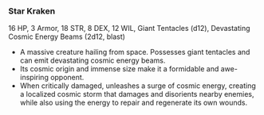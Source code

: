 ### Star Kraken

16 HP, 3 Armor, 18 STR, 8 DEX, 12 WIL, Giant Tentacles (d12), Devastating Cosmic Energy Beams (2d12, blast)

- A massive creature hailing from space. Possesses giant tentacles and can emit devastating cosmic energy beams.
- Its cosmic origin and immense size make it a formidable and awe-inspiring opponent.
- When critically damaged, unleashes a surge of cosmic energy, creating a localized cosmic storm that damages and disorients nearby enemies, while also using the energy to repair and regenerate its own wounds.


